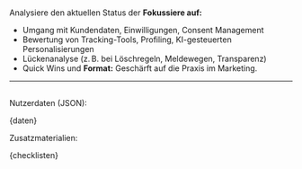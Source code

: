 # 
Analysiere den aktuellen Status der 
**Fokussiere auf:**
- Umgang mit Kundendaten, Einwilligungen, Consent Management
- Bewertung von Tracking-Tools, Profiling, KI-gesteuerten Personalisierungen
- Lückenanalyse (z. B. bei Löschregeln, Meldewegen, Transparenz)
- Quick Wins und 
**Format:** Geschärft auf die Praxis im Marketing.

---

## 
Nutzerdaten (JSON):

{daten}

Zusatzmaterialien:

{checklisten}